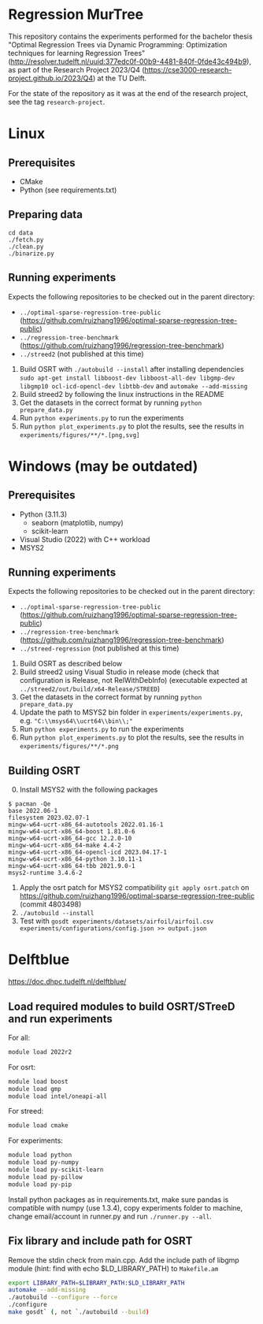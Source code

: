 # Regression MurTree
This repository contains the experiments performed for the bachelor thesis "Optimal Regression Trees via Dynamic Programming: Optimization techniques for learning Regression Trees" (http://resolver.tudelft.nl/uuid:377edc0f-00b9-4481-840f-0fde43c494b9), as part of the Research Project 2023/Q4 (https://cse3000-research-project.github.io/2023/Q4) at the TU Delft.

For the state of the repository as it was at the end of the research project, see the tag `research-project`.

# Linux
## Prerequisites
- CMake
- Python (see requirements.txt)

## Preparing data
```
cd data
./fetch.py
./clean.py
./binarize.py
```

## Running experiments
Expects the following repositories to be checked out in the parent directory:
- `../optimal-sparse-regression-tree-public` (https://github.com/ruizhang1996/optimal-sparse-regression-tree-public)
- `../regression-tree-benchmark` (https://github.com/ruizhang1996/regression-tree-benchmark)
- `../streed2` (not published at this time)

1. Build OSRT with `./autobuild --install` after installing dependencies `sudo apt-get install libboost-dev libboost-all-dev libgmp-dev libgmp10 ocl-icd-opencl-dev libtbb-dev` and `automake --add-missing`
2. Build streed2 by following the linux instructions in the README
3. Get the datasets in the correct format by running `python prepare_data.py`
4. Run `python experiments.py` to run the experiments
5. Run `python plot_experiments.py` to plot the results, see the results in `experiments/figures/**/*.[png,svg]`

# Windows (may be outdated)
## Prerequisites
- Python (3.11.3)
  - seaborn (matplotlib, numpy)
  - scikit-learn
- Visual Studio (2022) with C++ workload
- MSYS2

## Running experiments
Expects the following repositories to be checked out in the parent directory:
- `../optimal-sparse-regression-tree-public` (https://github.com/ruizhang1996/optimal-sparse-regression-tree-public)
- `../regression-tree-benchmark` (https://github.com/ruizhang1996/regression-tree-benchmark)
- `../streed-regression` (not published at this time)

1. Build OSRT as described below
2. Build streed2 using Visual Studio in release mode (check that configuration is Release, not RelWithDebInfo) (executable expected at `../streed2/out/build/x64-Release/STREED`)
3. Get the datasets in the correct format by running `python prepare_data.py`
4. Update the path to MSYS2 bin folder in `experiments/experiments.py`, e.g. `"C:\\msys64\\ucrt64\\bin\\;"`
5. Run `python experiments.py` to run the experiments
6. Run `python plot_experiments.py` to plot the results, see the results in `experiments/figures/**/*.png`

## Building OSRT
0. Install MSYS2 with the following packages
```
$ pacman -Qe
base 2022.06-1
filesystem 2023.02.07-1
mingw-w64-ucrt-x86_64-autotools 2022.01.16-1
mingw-w64-ucrt-x86_64-boost 1.81.0-6
mingw-w64-ucrt-x86_64-gcc 12.2.0-10
mingw-w64-ucrt-x86_64-make 4.4-2
mingw-w64-ucrt-x86_64-opencl-icd 2023.04.17-1
mingw-w64-ucrt-x86_64-python 3.10.11-1
mingw-w64-ucrt-x86_64-tbb 2021.9.0-1
msys2-runtime 3.4.6-2
```
1. Apply the osrt patch for MSYS2 compatibility `git apply osrt.patch` on https://github.com/ruizhang1996/optimal-sparse-regression-tree-public (commit 4803498)
2. `./autobuild --install`
3. Test with `gosdt experiments/datasets/airfoil/airfoil.csv experiments/configurations/config.json >> output.json`


# Delftblue

https://doc.dhpc.tudelft.nl/delftblue/

## Load required modules to build OSRT/STreeD and run experiments

For all:
```bash
module load 2022r2
```
For osrt:
```bash
module load boost
module load gmp
module load intel/oneapi-all
```
For streed:
```bash
module load cmake
```
For experiments:
```bash
module load python
module load py-numpy
module load py-scikit-learn
module load py-pillow
module load py-pip
```
Install python packages as in requirements.txt, make sure pandas is compatible with numpy (use 1.3.4), copy experiments folder to machine, change email/account in runner.py and run `./runner.py --all`.

## Fix library and include path for OSRT
Remove the stdin check from main.cpp.
Add the include path of libgmp module (hint: find with echo $LD_LIBRARY_PATH) to `Makefile.am`

```sh
export LIBRARY_PATH=$LIBRARY_PATH:$LD_LIBRARY_PATH
automake --add-missing
./autobuild --configure --force
./configure
make gosdt` (, not `./autobuild --build)
```
